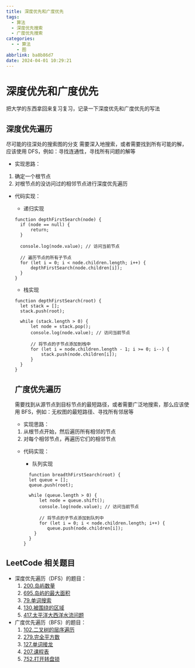 ```yaml
---
title: 深度优先和广度优先
tags:
  - 算法
  - 深度优先搜索
  - 广度优先搜索
categories:
  - - 算法
    - 图
abbrlink: ba8b86d7
date: 2024-04-01 10:29:21
---
```


<!-- @format -->

# 深度优先和广度优先

把大学的东西拿回来复习复习，记录一下深度优先和广度优先的写法

<!--more-->

## 深度优先遍历

尽可能的往深处的搜索图的分支
需要深入地搜索，或者需要找到所有可能的解，应该使用 DFS，例如：寻找连通性，寻找所有问题的解等

- 实现思路：

1. 确定一个根节点
2. 对根节点的没访问过的相邻节点进行深度优先遍历

- 代码实现：

  - 递归实现

  ```JS
  function depthFirstSearch(node) {
    if (node == null) {
        return;
    }

    console.log(node.value); // 访问当前节点

    // 遍历节点的所有子节点
    for (let i = 0; i < node.children.length; i++) {
        depthFirstSearch(node.children[i]);
    }
  }
  ```

  - 栈实现

  ```JS
  function depthFirstSearch(root) {
    let stack = [];
    stack.push(root);

    while (stack.length > 0) {
        let node = stack.pop();
        console.log(node.value); // 访问当前节点

        // 将节点的子节点添加到栈中
        for (let i = node.children.length - 1; i >= 0; i--) {
            stack.push(node.children[i]);
        }
    }
  }
  ```

  ## 广度优先遍历

  需要找到从源节点到目标节点的最短路径，或者需要广泛地搜索，那么应该使用 BFS，例如：无权图的最短路径、寻找所有邻居等

  - 实现思路：

  1. 从根节点开始，然后遍历所有相邻的节点
  2. 对每个相邻节点，再遍历它们的相邻节点

  - 代码实现：

    - 队列实现

    ```JS
      function breadthFirstSearch(root) {
      let queue = [];
      queue.push(root);

      while (queue.length > 0) {
          let node = queue.shift();
          console.log(node.value); // 访问当前节点

          // 将节点的子节点添加到队列中
          for (let i = 0; i < node.children.length; i++) {
             queue.push(node.children[i]);
        }
      }
    }
    ```

## LeetCode 相关题目

- 深度优先遍历（DFS）的题目：
  1. [200.岛屿数量](https://leetcode-cn.com/problems/number-of-islands/)
  2. [695.岛屿的最大面积](https://leetcode-cn.com/problems/max-area-of-island/)
  3. [79.单词搜索](https://leetcode-cn.com/problems/word-search/)
  4. [130.被围绕的区域](https://leetcode-cn.com/problems/surrounded-regions/)
  5. [417.太平洋大西洋水流问题](https://leetcode-cn.com/problems/pacific-atlantic-water-flow/)
- 广度优先遍历（BFS）的题目：
  1. [102.二叉树的层序遍历](https://leetcode-cn.com/problems/binary-tree-level-order-traversal/)
  2. [279.完全平方数](https://leetcode-cn.com/problems/perfect-squares/)
  3. [127.单词接龙](https://leetcode-cn.com/problems/word-ladder/)
  4. [207.课程表](https://leetcode-cn.com/problems/course-schedule/)
  5. [752.打开转盘锁](https://leetcode-cn.com/problems/open-the-lock/)
